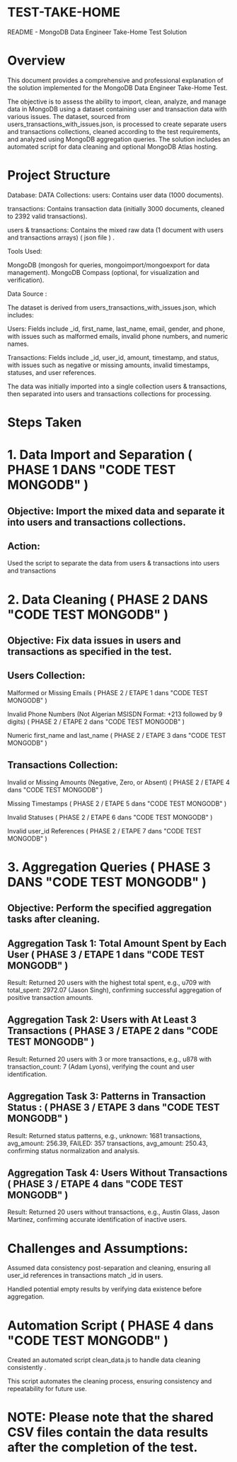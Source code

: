 # TEST-TAKE-HOME
README - MongoDB Data Engineer Take-Home Test Solution
# Overview
This document provides a comprehensive and professional explanation of the solution implemented for the MongoDB Data Engineer Take-Home Test. 

The objective is to assess the ability to import, clean, analyze, and manage data in MongoDB using a dataset containing user and transaction data with various issues. 
The dataset, sourced from users_transactions_with_issues.json, is processed to create separate users and transactions collections, cleaned according to the test requirements, and analyzed using MongoDB aggregation queries. 
The solution includes an automated script for data cleaning and optional MongoDB Atlas hosting.

# Project Structure
Database: DATA 
Collections:
users: Contains user data  (1000 documents).

transactions: Contains transaction data (initially 3000 documents, cleaned to 2392 valid transactions).

users & transactions: Contains the mixed raw data (1 document with users and transactions arrays) ( json file ) .

Tools Used:

MongoDB (mongosh for queries, mongoimport/mongoexport for data management).
MongoDB Compass (optional, for visualization and verification).

Data Source : 

The dataset is derived from users_transactions_with_issues.json, which includes:

Users: Fields include _id, first_name, last_name, email, gender, and phone, with issues such as malformed emails, invalid phone numbers, and numeric names.

Transactions: Fields include _id, user_id, amount, timestamp, and status, with issues such as negative or missing amounts, invalid timestamps, statuses, and user references.

The data was initially imported into a single collection users & transactions, then separated into users and transactions collections for processing.

# Steps Taken
# 1. Data Import and Separation ( PHASE 1 DANS "CODE TEST MONGODB" ) 

## Objective: Import the mixed data and separate it into users and transactions collections.

## Action:

Used the  script to separate the data from users & transactions into users and transactions 

# 2. Data Cleaning ( PHASE 2 DANS "CODE TEST MONGODB" ) 

## Objective: Fix data issues in users and transactions as specified in the test.

## Users Collection:

Malformed or Missing Emails ( PHASE 2 / ETAPE 1 dans "CODE TEST MONGODB" ) 

Invalid Phone Numbers (Not Algerian MSISDN Format: +213 followed by 9 digits) ( PHASE 2 / ETAPE 2 dans "CODE TEST MONGODB" )

Numeric first_name and last_name ( PHASE 2 / ETAPE 3 dans "CODE TEST MONGODB" )

## Transactions Collection:

Invalid or Missing Amounts (Negative, Zero, or Absent) ( PHASE 2 / ETAPE 4 dans "CODE TEST MONGODB" ) 

Missing Timestamps ( PHASE 2 / ETAPE 5 dans "CODE TEST MONGODB" ) 

Invalid Statuses ( PHASE 2 / ETAPE 6 dans "CODE TEST MONGODB" ) 

Invalid user_id References ( PHASE 2 / ETAPE 7 dans "CODE TEST MONGODB" ) 

# 3. Aggregation Queries ( PHASE 3 DANS "CODE TEST MONGODB" )

## Objective: Perform the specified aggregation tasks after cleaning.

## Aggregation Task 1: Total Amount Spent by Each User ( PHASE 3 / ETAPE 1 dans "CODE TEST MONGODB" ) 

Result: Returned 20 users with the highest total spent, e.g., u709 with total_spent: 2972.07 (Jason Singh), confirming successful aggregation of positive transaction amounts.

## Aggregation Task 2: Users with At Least 3 Transactions ( PHASE 3 / ETAPE 2 dans "CODE TEST MONGODB" ) 

Result: Returned 20 users with 3 or more transactions, e.g., u878 with transaction_count: 7 (Adam Lyons), verifying the count and user identification.

## Aggregation Task 3: Patterns in Transaction Status : ( PHASE 3 / ETAPE 3 dans "CODE TEST MONGODB" )

Result: Returned status patterns, e.g., unknown: 1681 transactions, avg_amount: 256.39, FAILED: 357 transactions, avg_amount: 250.43, confirming status normalization and analysis.

## Aggregation Task 4: Users Without Transactions ( PHASE 3 / ETAPE 4 dans "CODE TEST MONGODB" )

Result: Returned 20 users without transactions, e.g., Austin Glass, Jason Martinez, confirming accurate identification of inactive users.

# Challenges and Assumptions:

Assumed data consistency post-separation and cleaning, ensuring all user_id references in transactions match _id in users.

Handled potential empty results by verifying data existence before aggregation.

# Automation Script ( PHASE 4 dans "CODE TEST MONGODB" )

Created an automated script clean_data.js to handle data cleaning consistently . 

This script automates the cleaning process, ensuring consistency and repeatability for future use. 

# NOTE: Please note that the shared CSV files contain the data results after the completion of the test.
